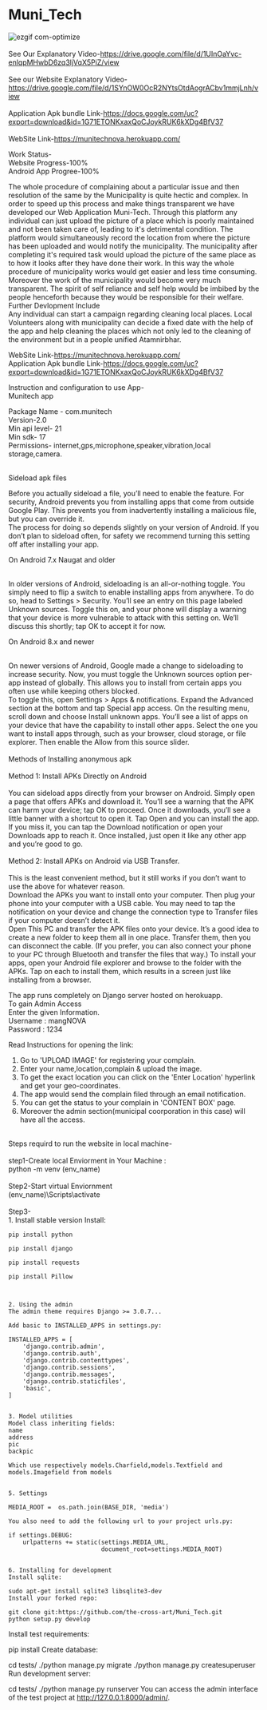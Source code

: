 # Muni_Tech


![ezgif com-optimize](https://user-images.githubusercontent.com/63959831/88054917-c41ef300-cb7b-11ea-80ae-f660e9b98347.gif)
<br /><br />
See Our Explanatory Video-https://drive.google.com/file/d/1UInOaYvc-enlqpMHwbD6zq3ljVqX5PiZ/view
<br /><br />
See our Website Explanatory Video-https://drive.google.com/file/d/1SYnOW0OcR2NYtsOtdAogrACbv1mmjLnh/view<br /><br />
Application Apk bundle Link-https://docs.google.com/uc?export=download&id=1G71ETONKxaxQoCJoykRUK6kXDg4BfV37 <br /><br />
WebSite Link-https://munitechnova.herokuapp.com/

Work Status-<br />
          Website Progress-100%<br />
          Android App Progree-100%<br />

The whole procedure of complaining about a particular issue and then resolution of the same by the Municipality is quite hectic and complex. 
In order to speed up this process and make things transparent we have developed our Web Application Muni-Tech.
Through this platform any individual can just upload the picture of a place which is poorly maintained and not been taken care of, leading to it's detrimental condition.
The platform would simultaneously record the location from where the picture has been uploaded and would notify the municipality.
The municipality after completing it's required task would upload the picture of the same place as to how it looks after they have done their work.
In this way the whole procedure of municipality works would get easier and less time consuming. Moreover the work of the municipality would become very much transparent.
The spirit of self reliance and self help would be imbibed by the people henceforth because they would be responsible for their welfare. <br />
Further Devlopment Include <br />
Any individual can start a campaign regarding cleaning local places. Local Volunteers along with municipality can decide a fixed date with the help of the app and help cleaning the places which not only led to the cleaning of the environment but in a people unified Atamnirbhar.<br />

WebSite Link-https://munitechnova.herokuapp.com/<br />
Application Apk bundle Link-https://docs.google.com/uc?export=download&id=1G71ETONKxaxQoCJoykRUK6kXDg4BfV37 <br />

Instruction and configuration to use App-<br />
Munitech app<br />

Package Name - com.munitech<br />
Version-2.0<br />
Min api level- 21<br />
Min sdk- 17<br />
Permissions- internet,gps,microphone,speaker,vibration,local storage,camera.<br /><br />



Sideload apk files<br />

Before you actually sideload a file, you’ll need to enable the feature. For security, Android prevents you from installing apps that come from outside Google Play. This prevents you from inadvertently installing a malicious file, but you can override it.<br />
The process for doing so depends slightly on your version of Android. If you don’t plan to sideload often, for safety we recommend turning this setting off after installing your app.<br />

On Android 7.x  Naugat and older<br /><br />

In older versions of Android, sideloading is an all-or-nothing toggle. You simply need to flip a switch to enable installing apps from anywhere.
To do so, head to Settings > Security. You’ll see an entry on this page labeled Unknown sources. Toggle this on, and your phone will display a warning that your device is more vulnerable to attack with this setting on. We’ll discuss this shortly; tap OK to accept it for now.<br />

On Android 8.x and newer<br /><br />

On newer versions of Android, Google made a change to sideloading to increase security. Now, you must toggle the Unknown sources option per-app instead of globally. This allows you to install from certain apps you often use while keeping others blocked.<br />
To toggle this, open Settings > Apps & notifications. Expand the Advanced section at the bottom and tap Special app access. On the resulting menu, scroll down and choose Install unknown apps.
You’ll see a list of apps on your device that have the capability to install other apps. Select the one you want to install apps through, such as your browser, cloud storage, or file explorer. Then enable the Allow from this source slider.<br />
<br />
Methods of Installing anonymous apk<br />
<br />
Method 1: Install APKs Directly on Android<br />
<br />
You can sideload apps directly from your browser on Android. Simply open a page that offers APKs and download it. You’ll see a warning that the APK can harm your device; tap OK to proceed.
Once it downloads, you’ll see a little banner with a shortcut to open it. Tap Open and you can install the app. If you miss it, you can tap the Download notification or open your Downloads app to reach it.
Once installed, just open it like any other app and you’re good to go.<br />
<br />
Method 2: Install APKs on Android via USB Transfer.<br />
<br />
This is the least convenient method, but it still works if you don’t want to use the above for whatever reason.<br />
Download the APKs you want to install onto your computer. Then plug your phone into your computer with a USB cable. You may need to tap the notification on your device and change the connection type to Transfer files if your computer doesn’t detect it.<br />
Open This PC and transfer the APK files onto your device. It’s a good idea to create a new folder to keep them all in one place. Transfer them, then you can disconnect the cable. (If you prefer, you can also connect your phone to your PC through Bluetooth and transfer the files that way.)
To install your apps, open your Android file explorer and browse to the folder with the APKs. Tap on each to install them, which results in a screen just like installing from a browser.<br />


The app runs completely on Django server hosted on herokuapp.<br />To gain Admin Access<br />
Enter the given Information.<br />
Username : mangNOVA<br />
Password : 1234<br />

Read Instructions for opening the link:<br />
1. Go to 'UPLOAD IMAGE' for registering your complain.<br />
2. Enter your name,location,complain & upload the image.<br />
3. To get the exact location you can click on the 'Enter Location' hyperlink and get your geo-coordinates.<br />
4. The app would send the complain filed through an email notification.<br />
5. You can get the status to your complain in 'CONTENT BOX' page. <br />
6. Moreover the admin section(municipal coorporation in this case) will have all the access.<br /><br />

Steps requird to run the website in local machine-<br /><br />
step1-Create local Enviorment in Your Machine :<br />
    python -m venv (env_name)<br /><br />
Step2-Start virtual Enviornment<br />
    (env_name)\Scripts\activate<br /><br />
Step3-<br />
    1. Install stable version
    Install:

    pip install python

    pip install django

    pip install requests

    pip install Pillow



    2. Using the admin
    The admin theme requires Django >= 3.0.7...

    Add basic to INSTALLED_APPS in settings.py:

    INSTALLED_APPS = [
        'django.contrib.admin',
        'django.contrib.auth',
        'django.contrib.contenttypes',
        'django.contrib.sessions',
        'django.contrib.messages',
        'django.contrib.staticfiles',
        'basic',
    ]


    3. Model utilities
    Model class inheriting fields:
    name
    address
    pic
    backpic

    Which use respectively models.Charfield,models.Textfield and models.Imagefield from models


    5. Settings

    MEDIA_ROOT =  os.path.join(BASE_DIR, 'media')

    You also need to add the following url to your project urls.py:

    if settings.DEBUG:
        urlpatterns += static(settings.MEDIA_URL,
                              document_root=settings.MEDIA_ROOT)


    6. Installing for development
    Install sqlite:

    sudo apt-get install sqlite3 libsqlite3-dev
    Install your forked repo:

    git clone git:https://github.com/the-cross-art/Muni_Tech.git
    python setup.py develop
Install test requirements:

pip install 
Create database:

cd tests/
./python manage.py migrate
./python manage.py createsuperuser
Run development server:

cd tests/
./python manage.py runserver
You can access the admin interface of the test project at http://127.0.0.1:8000/admin/.

